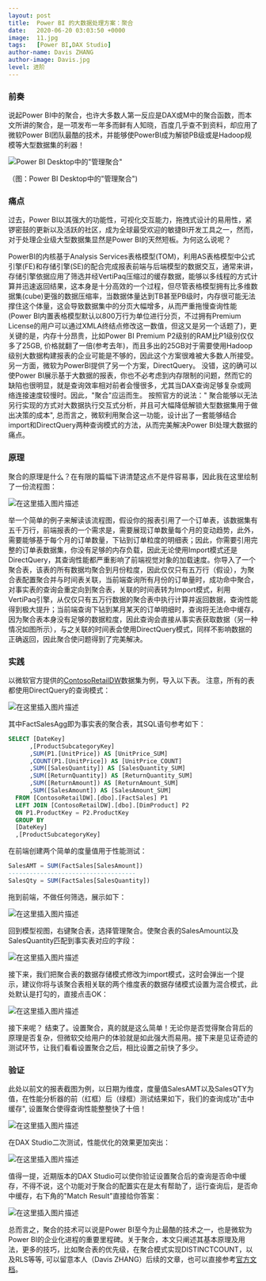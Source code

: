 ```yaml
---
layout: post
title:  Power BI 的大数据处理方案：聚合
date:   2020-06-20 03:03:50 +0000
image:  11.jpg
tags:   [Power BI,DAX Studio]
author-name: Davis ZHANG
author-image: Davis.jpg
level: 进阶
---
```


### 前奏

说起Power BI中的聚合，也许大多数人第一反应是DAX或M中的聚合函数，而本文所讲的聚合，是一项发布一年多而鲜有人知晓，百度几乎查不到资料，却应用了微软Power BI团队最酷的技术，并能够使PowerBI成为解锁PB级或是Hadoop规模等大型数据集的利器！



![Power BI Desktop中的"管理聚合"](https://img-blog.csdnimg.cn/20200619001943737.png?x-oss-process=image/watermark,type_ZmFuZ3poZW5naGVpdGk,shadow_10,text_RC1CSSB8IERhdmlzIG9uIEJJ,size_16,color_FFFFFF,t_70)

（图：Power BI Desktop中的"管理聚合")

### 痛点

过去，Power BI以其强大的功能性，可视化交互能力，拖拽式设计的易用性，紧锣密鼓的更新以及活跃的社区，成为全球最受欢迎的敏捷BI开发工具之一，然而，对于处理企业级大型数据集显然是Power BI的天然短板。为何这么说呢？

PowerBI的内核基于Analysis Services表格模型(TOM)，利用AS表格模型中公式引擎(FE)和存储引擎(SE)的配合完成报表前端与后端模型的数据交互，通常来讲，存储引擎依据应用了筛选并经VertiPaq压缩过的缓存数据，能够以多线程的方式计算并迅速返回结果，这本身是十分高效的一个过程，但尽管表格模型拥有比多维数据集(cube)更强的数据压缩率，当数据体量达到TB甚至PB级时，内存很可能无法撑住这个体量，这会导致数据集中的分页大幅增多，从而严重拖慢查询性能(Power BI内置表格模型默认以800万行为单位进行分页，不过拥有Premium License的用户可以通过XMLA终结点修改这一数值，但这又是另一个话题了)，更关键的是，内存十分昂贵，比如Power BI Premium P2级别的RAM比P1级别仅仅多了25GB, 价格就翻了一倍(参考去年)，而且多出的25GB对于需要使用Hadoop级别大数据构建报表的企业可能是不够的，因此这个方案很难被大多数人所接受。另一方面，微软为PowerBI提供了另一个方案，DirectQuery。 没错，这的确可以使Power BI展示基于大数据的报表，你也不必考虑到内存限制的问题，然而它的缺陷也很明显，就是查询效率相对前者会慢很多，尤其当DAX查询足够复杂或网络连接速度较慢时。因此，"聚合"应运而生。 按照官方的说法：" 聚合能够以无法另行实现的方式对大数据执行交互式分析，并且可大幅降低解锁大型数据集用于做出决策的成本", 总而言之，微软利用聚合这一功能，设计出了一套能够结合import和DirectQuery两种查询模式的方法，从而完美解决Power BI处理大数据的痛点。

### 原理

聚合的原理是什么？在有限的篇幅下讲清楚这点不是件容易事，因此我在这里绘制了一份流程图：

![在这里插入图片描述](https://img-blog.csdnimg.cn/20200619163914569.png?x-oss-process=image/watermark,type_ZmFuZ3poZW5naGVpdGk,shadow_10,text_RC1CSSB8IERhdmlzIG9uIEJJ,size_16,color_FFFFFF,t_70)

举一个简单的例子来解读该流程图，假设你的报表引用了一个订单表，该数据集有五千万行，前端报表的一个需求是，需要展现订单数量每个月的变动趋势，此外，需要能够基于每个月的订单数量，下钻到订单粒度的明细表；因此，你需要引用完整的订单表数据集，你没有足够的内存负载，因此无论使用Import模式还是DirectQuery，其查询性能都严重影响了前端视觉对象的加载速度。你导入了一个聚合表，该表的所有数据均聚合到月份粒度，因此仅仅只有五万行（假设），为聚合表配置聚合并与时间表关联，当前端查询所有月份的订单量时，成功命中聚合，对事实表的查询会重定向到聚合表，关联的时间表转为Import模式，利用VertiPaq引擎，从仅仅只有五万行数据的聚合表中执行计算并返回数据，查询性能得到极大提升；当前端查询下钻到某月某天的订单明细时，查询将无法命中缓存，因为聚合表本身没有足够的数据粒度，因此查询会直接从事实表获取数据（另一种情况如图所示），与之关联的时间表会使用DirectQuery模式，同样不影响数据的正确返回，因此聚合使问题得到了完美解决。

### 实践

以微软官方提供的[ContosoRetailDW](https://www.microsoft.com/en-us/download/details.aspx?id=18279)数据集为例，导入以下表。 注意，所有的表都使用DirectQuery的查询模式：

![在这里插入图片描述](https://img-blog.csdnimg.cn/20200619003127469.png?x-oss-process=image/watermark,type_ZmFuZ3poZW5naGVpdGk,shadow_10,text_RC1CSSB8IERhdmlzIG9uIEJJ,size_16,color_FFFFFF,t_70)

其中FactSalesAgg即为事实表的聚合表，其SQL语句参考如下：

```SQL
SELECT [DateKey]
      ,[ProductSubcategoryKey]
      ,SUM(P1.[UnitPrice]) AS [UnitPrice_SUM]
      ,COUNT(P1.[UnitPrice]) AS [UnitPrice_COUNT]
      ,SUM([SalesQuantity]) AS [SalesQuantity_SUM]
      ,SUM([ReturnQuantity]) AS [ReturnQuantity_SUM]
      ,SUM([ReturnAmount]) AS [ReturnAmount_SUM]
      ,SUM([SalesAmount]) AS [SalesAmount_SUM]
  FROM [ContosoRetailDW].[dbo].[FactSales] P1
  LEFT JOIN [ContosoRetailDW].[dbo].[DimProduct] P2
  ON P1.ProductKey = P2.ProductKey
  GROUP BY 
  [DateKey]
  ,[ProductSubcategoryKey]
```

在前端创建两个简单的度量值用于性能测试：

```SQL
SalesAMT = SUM(FactSales[SalesAmount])
------------------------------------
SalesQty = SUM(FactSales[SalesQuantity])
```

拖到前端，不做任何筛选，展示如下：

![在这里插入图片描述](https://img-blog.csdnimg.cn/2020061900502027.png?x-oss-process=image/watermark,type_ZmFuZ3poZW5naGVpdGk,shadow_10,text_RC1CSSB8IERhdmlzIG9uIEJJ,size_16,color_FFFFFF,t_70)


回到模型视图，右键聚合表，选择管理聚合。使聚合表的SalesAmount以及SalesQuantity匹配到事实表对应的字段：

![在这里插入图片描述](https://img-blog.csdnimg.cn/20200619003332525.png?x-oss-process=image/watermark,type_ZmFuZ3poZW5naGVpdGk,shadow_10,text_RC1CSSB8IERhdmlzIG9uIEJJ,size_16,color_FFFFFF,t_70)

接下来，我们把聚合表的数据存储模式修改为import模式，这时会弹出一个提示，建议你将与该聚合表相关联的两个维度表的数据存储模式设置为混合模式，此处默认是打勾的，直接点击OK：

![在这里插入图片描述](https://img-blog.csdnimg.cn/20200619003938911.png?x-oss-process=image/watermark,type_ZmFuZ3poZW5naGVpdGk,shadow_10,text_RC1CSSB8IERhdmlzIG9uIEJJ,size_16,color_FFFFFF,t_70)

接下来呢？ 结束了。设置聚合，真的就是这么简单！无论你是否觉得聚合背后的原理是否复杂，但微软交给用户的体验就是如此强大而易用。接下来是见证奇迹的测试环节，让我们看看设置聚合之后，相比设置之前快了多少。

### 验证

此处以前文的报表截图为例，以日期为维度，度量值SalesAMT以及SalesQTY为值，在性能分析器的前（红框）后（绿框）测试结果如下，我们的查询成功"击中缓存", 设置聚合使得查询性能整整快了十倍！

![在这里插入图片描述](https://img-blog.csdnimg.cn/2020061900490574.png?x-oss-process=image/watermark,type_ZmFuZ3poZW5naGVpdGk,shadow_10,text_RC1CSSB8IERhdmlzIG9uIEJJ,size_16,color_FFFFFF,t_70)

在DAX Studio二次测试，性能优化的效果更加突出：

![在这里插入图片描述](https://img-blog.csdnimg.cn/20200619005806706.png)

值得一提，近期版本的DAX Studio可以使你验证设置聚合后的查询是否命中缓存，不得不说，这个功能对于聚合的配置实在是太有帮助了，运行查询后，是否命中缓存，右下角的"Match Result"直接给你答案：

![在这里插入图片描述](https://img-blog.csdnimg.cn/20200619010140851.png?x-oss-process=image/watermark,type_ZmFuZ3poZW5naGVpdGk,shadow_10,text_RC1CSSB8IERhdmlzIG9uIEJJ,size_16,color_FFFFFF,t_70)

总而言之，聚合的技术可以说是Power BI至今为止最酷的技术之一，也是微软为Power BI的企业化进程的重要里程碑。关于聚合，本文只阐述其基本原理及用法，更多的技巧，比如聚合表的优先级，在聚合模式实现DISTINCTCOUNT，以及RLS等等, 可以留意本人（Davis ZHANG）后续的文章，也可以直接参考[官方文档](https://docs.microsoft.com/en-us/power-bi/transform-model/desktop-aggregations)。
